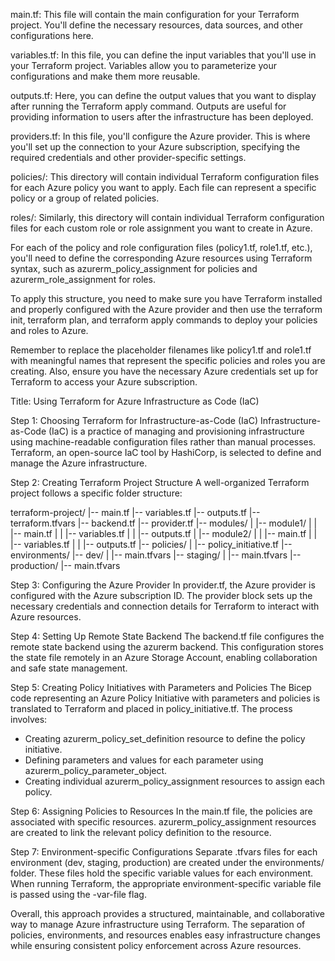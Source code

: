main.tf: This file will contain the main configuration for your Terraform project. You'll define the necessary resources, data sources, and other configurations here.

variables.tf: In this file, you can define the input variables that you'll use in your Terraform project. Variables allow you to parameterize your configurations and make them more reusable.

outputs.tf: Here, you can define the output values that you want to display after running the Terraform apply command. Outputs are useful for providing information to users after the infrastructure has been deployed.

providers.tf: In this file, you'll configure the Azure provider. This is where you'll set up the connection to your Azure subscription, specifying the required credentials and other provider-specific settings.

policies/: This directory will contain individual Terraform configuration files for each Azure policy you want to apply. Each file can represent a specific policy or a group of related policies.

roles/: Similarly, this directory will contain individual Terraform configuration files for each custom role or role assignment you want to create in Azure.

For each of the policy and role configuration files (policy1.tf, role1.tf, etc.), you'll need to define the corresponding Azure resources using Terraform syntax, such as azurerm_policy_assignment for policies and azurerm_role_assignment for roles.

To apply this structure, you need to make sure you have Terraform installed and properly configured with the Azure provider and then use the terraform init, terraform plan, and terraform apply commands to deploy your policies and roles to Azure.

Remember to replace the placeholder filenames like policy1.tf and role1.tf with meaningful names that represent the specific policies and roles you are creating. Also, ensure you have the necessary Azure credentials set up for Terraform to access your Azure subscription.

Title: Using Terraform for Azure Infrastructure as Code (IaC)

Step 1: Choosing Terraform for Infrastructure-as-Code (IaC)
Infrastructure-as-Code (IaC) is a practice of managing and provisioning infrastructure using machine-readable configuration files rather than manual processes. Terraform, an open-source IaC tool by HashiCorp, is selected to define and manage the Azure infrastructure.

Step 2: Creating Terraform Project Structure
A well-organized Terraform project follows a specific folder structure:

terraform-project/
|-- main.tf
|-- variables.tf
|-- outputs.tf
|-- terraform.tfvars
|-- backend.tf
|-- provider.tf
|-- modules/
|   |-- module1/
|   |   |-- main.tf
|   |   |-- variables.tf
|   |   |-- outputs.tf
|   |-- module2/
|   |   |-- main.tf
|   |   |-- variables.tf
|   |   |-- outputs.tf
|-- policies/
|   |-- policy_initiative.tf
|-- environments/
    |-- dev/
    |   |-- main.tfvars
    |-- staging/
    |   |-- main.tfvars
    |-- production/
        |-- main.tfvars

Step 3: Configuring the Azure Provider
In provider.tf, the Azure provider is configured with the Azure subscription ID. The provider block sets up the necessary credentials and connection details for Terraform to interact with Azure resources.

Step 4: Setting Up Remote State Backend
The backend.tf file configures the remote state backend using the azurerm backend. This configuration stores the state file remotely in an Azure Storage Account, enabling collaboration and safe state management.

Step 5: Creating Policy Initiatives with Parameters and Policies
The Bicep code representing an Azure Policy Initiative with parameters and policies is translated to Terraform and placed in policy_initiative.tf. The process involves:
- Creating azurerm_policy_set_definition resource to define the policy initiative.
- Defining parameters and values for each parameter using azurerm_policy_parameter_object.
- Creating individual azurerm_policy_assignment resources to assign each policy.

Step 6: Assigning Policies to Resources
In the main.tf file, the policies are associated with specific resources. azurerm_policy_assignment resources are created to link the relevant policy definition to the resource.

Step 7: Environment-specific Configurations
Separate .tfvars files for each environment (dev, staging, production) are created under the environments/ folder. These files hold the specific variable values for each environment. When running Terraform, the appropriate environment-specific variable file is passed using the -var-file flag.

Overall, this approach provides a structured, maintainable, and collaborative way to manage Azure infrastructure using Terraform. The separation of policies, environments, and resources enables easy infrastructure changes while ensuring consistent policy enforcement across Azure resources.
